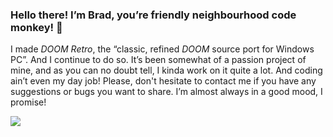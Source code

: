 ### Hello there! I’m Brad, you’re friendly neighbourhood code monkey! 👋

I made *DOOM Retro*, the “classic, refined *DOOM* source port for Windows PC”. And I continue to do so. It’s been somewhat of a passion project of mine, and as you can no doubt tell, I kinda work on it quite a lot. And coding ain’t even my day job! Please, don't hesitate to contact me if you have any suggestions or bugs you want to share. I’m almost always in a good mood, I promise!

![](https://github.com/bradharding/www.doomretro.com/raw/master/rainbow.png)
